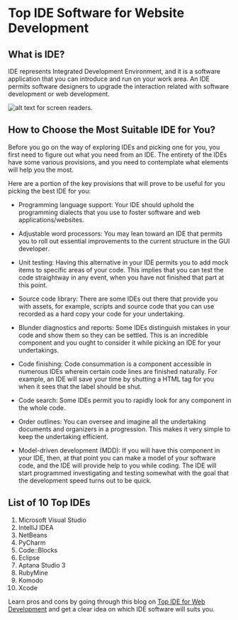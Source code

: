 # Top IDE Software for Website Development

## What is IDE? 

IDE represents Integrated Development Environment, and it is a software application that you can introduce and run on your work area. An IDE permits software designers to upgrade the interaction related with software development or web development.

![alt text for screen readers](https://webhostingprime.com/wp-content/uploads/2021/04/Top-IDE-696x348.jpg "Text to show on mouseover").

## How to Choose the Most Suitable IDE for You? 

Before you go on the way of exploring IDEs and picking one for you, you first need to figure out what you need from an IDE. The entirety of the IDEs have some various provisions, and you need to contemplate what elements will help you the most. 

Here are a portion of the key provisions that will prove to be useful for you picking the best IDE for you: 

* Programming language support: Your IDE should uphold the programming dialects that you use to foster software and web applications/websites. 

* Adjustable word processors: You may lean toward an IDE that permits you to roll out essential improvements to the current structure in the GUI developer. 

* Unit testing: Having this alternative in your IDE permits you to add mock items to specific areas of your code. This implies that you can test the code straightway in any event, when you have not finished that part at this point. 

* Source code library: There are some IDEs out there that provide you with assets, for example, scripts and source code that you can use recorded as a hard copy your code for your undertaking. 

* Blunder diagnostics and reports: Some IDEs distinguish mistakes in your code and show them so they can be settled. This is an incredible component and you ought to consider it while picking an IDE for your undertakings. 

* Code finishing: Code consummation is a component accessible in numerous IDEs wherein certain code lines are finished naturally. For example, an IDE will save your time by shutting a HTML tag for you when it sees that the label should be shut. 

* Code search: Some IDEs permit you to rapidly look for any component in the whole code. 

* Order outlines: You can oversee and imagine all the undertaking documents and organizers in a progression. This makes it very simple to keep the undertaking efficient. 

* Model-driven development (MDD): If you will have this component in your IDE, then, at that point you can make a model of your software code, and the IDE will provide help to you while coding. The IDE will start programmed investigating and testing somewhat with the goal that the development speed turns out to be quick.

## List of 10 Top IDEs

1. Microsoft Visual Studio
2. IntelliJ IDEA
3. NetBeans
4. PyCharm
5. Code::Blocks
6. Eclipse
7. Aptana Studio 3
8. RubyMine
9. Komodo
10. Xcode

Learn pros and cons by going through this blog on [Top IDE for Web Development](https://webhostingprime.com/top-ide/) and get a clear idea on which IDE software will suits you.
